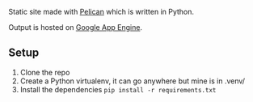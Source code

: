 Static site made with [Pelican](http://getpelican.com) which is written
in Python.

Output is hosted on [Google App Engine](http://www.craigjperry.com).

## Setup

1. Clone the repo
2. Create a Python virtualenv, it can go anywhere but mine is in .venv/
3. Install the dependencies `pip install -r requirements.txt`

